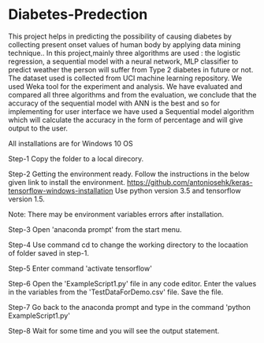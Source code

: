 # Diabetes-Predection
 This project helps in predicting the possibility of causing diabetes by collecting present onset values of human body by applying data mining technique.. In this project,mainly three algorithms are used : the logistic regression, a sequential model with a neural network, MLP classifier to predict weather the person will suffer from Type 2 diabetes in future or not. The dataset used is collected from UCI machine learning repository. We used Weka tool for the experiment and analysis. We have evaluated and compared all three algorithms and from the evaluation, we conclude that the accuracy of the sequential model with ANN is the best and so for implementing for user interface we have used a Sequential model algorithm which will calculate the accuracy in the form of percentage and will give output to the user.  
 
 All installations are for Windows 10 OS

Step-1 	Copy the folder to a local direcory.

Step-2 	Getting the environment ready.
	Follow the instructions in the below given link to install the environment.
	https://github.com/antoniosehk/keras-tensorflow-windows-installation
	Use python version 3.5 and tensorflow version 1.5.

   Note: There may be environment variables errors after installation. 

Step-3 	Open 'anaconda prompt' from the start menu.

Step-4	Use command cd to change the working directory to the locaation of folder saved in step-1.

Step-5	Enter command 'activate tensorflow'

Step-6	Open the 'ExampleScript1.py' file in any code editor.
	Enter the values in the variables from the 'TestDataForDemo.csv' file. Save the file.

Step-7	Go back to the anaconda prompt and type in the command
	'python ExampleScript1.py'

Step-8	Wait for some time and you will see the output statement.
